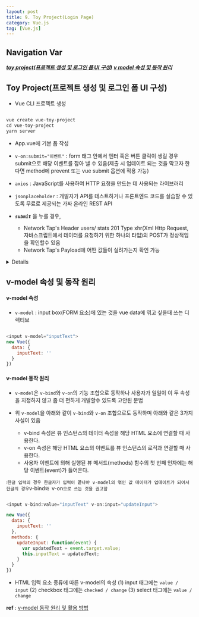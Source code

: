 ```yaml
---
layout: post
title: 9. Toy Project(Login Page)
category: Vue.js
tag: [Vue.js]
---
```


## Navigation Var
***[toy project(프로젝트 생성 및 로그인 폼 UI 구성)](#toy-project프로젝트-생성-및-로그인-폼-ui-구성)***
***[v model 속성 및 동작 원리](#v-model-속성-및-동작-원리)***


## Toy Project(프로젝트 생성 및 로그인 폼 UI 구성)
- Vue CLI 프로젝트 생성
   
```javascript

vue create vue-toy-project
cd vue-toy-project
yarn server
```
- App.vue에 기본 폼 작성

- `v-on:submit="이벤트"` : form 태그 안에서 엔터 혹은 버튼 클릭이 생길 경우 submit으로 해당 이벤트를 잡아 낼 수 있음(제출 시 업데이트 되는 것을 막고자 한다면 method에 prevent 또는 vue submit 옵션에 적용 가능)

- `axios` :  JavaScript를 사용하여 HTTP 요청을 만드는 데 사용되는 라이브러리

- `jsonplaceholder` : 개발자가 API를 테스트하거나 프론트엔드 코드를 실습할 수 있도록 무료로 제공되는 가짜 온라인 REST API

- ___`submit`___ 을 누를 경우,
  - Network Tap's Header users/ stats 201 Type xhr(Xml Http Request, 자바스크립트에서 데이터를 요청하기 위한 하나의 타입)의 POST가 정상적임을 확인할수 있음
  - Network Tap's Payload에 어떤 값들이 실려가는지 확인 가능

<details>

```javascript

<template>
  <form action="" @submit.prevent="submitForm">
    <div>
      <label for="userId">ID:</label>
      <input id="userId" type="text" v-model="username">
    </div>
    <div>
      <label for="password">PW:</label>
      <input type="text" v-model="password">
    </div>
    <button type="submit">로그인</button>
  </form>
</template>

<script>
import axios from 'axios'
import { ref } from 'vue';

  export default {
    setup() {
      // data
      var username = ref('');
      var password = ref('');

      // methods
      var submitForm = () => {
        axios.post('https://jsonplaceholder.typicode.com/users/', {
          username: username.value,
          password: password.value
        }).then(response => {
          console.log(response);
        })
      }
      
      return { username, password, submitForm }
    },
    // methods: {
    //   logText() {
    //     this.pas <----- return 된 값들은 다른 곳에서 사용가능
    //   }
    // }

    // data() {
    //   return {
    //     username: '',
    //     password: '',
    //   }
    // },
    // methods: {
    //   submitForm() {
    //     // event.preventDefault(); <------ vue에서 submit 이벤트 업데이트를 막도록 문법을 제공함
    //     const data = {
    //       username: this.username,
    //       password: this.password,
    //     }
    //     axios.post('https://jsonplaceholder.typicode.com/users/', data)
    //       .then(response => {
    //         console.log(response)
    //       });
    //     // console.log('제출됨')
    //   }
    // }
  }
</script>

<style scoped>

</style>

```
</details>

## v-model 속성 및 동작 원리

#### v-model 속성
- `v-model` : input box(FORM 요소)에 있는 것을 vue data에 엮고 싶을때 쓰는 디렉티브

```javascript

<input v-model="inputText">
new Vue({
  data: {
    inputText: ''
  }
})
```

#### v-model 동작 원리

- `v-model`은 `v-bind`와 `v-on`의 기능 조합으로 동작하나 사용자가 일일이 이 두 속성을 지정하지 않고 좀 더 편하게 개발할수 있도록 고안된 문법

- 위 `v-model`을 아래와 같이 `v-bind`와 `v-on` 조합으로도 동작하며 아래와 같은 3가지 사실이 있음

  - v-bind 속성은 뷰 인스턴스의 데이터 속성을 해당 HTML 요소에 연결할 때 사용한다.
  - v-on 속성은 해당 HTML 요소의 이벤트를 뷰 인스턴스의 로직과 연결할 때 사용한다.
  - 사용자 이벤트에 의해 실행된 뷰 메서드(methods) 함수의 첫 번째 인자에는 해당 이벤트(event)가 들어온다.
  
`
❕한글 입력의 경우 한글자가 입력이 끝나야 v-model의 엮인 값 데이터가 업데이트가 되어서 한글의 경우 `v-bind`와 `v-on`으로 쓰는 것을 권고함
`

```javascript

<input v-bind:value="inputText" v-on:input="updateInput">

new Vue({
  data: {
    inputText: ''
  },
  methods: {
    updateInput: function(event) {
      var updatedText = event.target.value;
      this.inputText = updatedText;
    }
  }
})

```

- HTML 입력 요소 종류에 따른 v-model의 속성
(1) input 태그에는 `value / input`
(2) checkbox 태그에는 `checked / change`
(3) select 태그에는 `value / change`



__ref__ : [v-model 동작 원리 및 활용 방법](https://joshua1988.github.io/web-development/vuejs/v-model-usage/)

